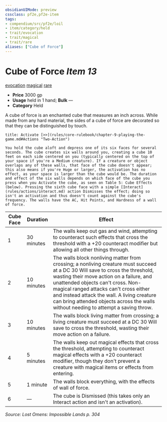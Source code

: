 ```yaml
---
obsidianUIMode: preview
cssclass: pf2e,pf2e-item
tags:
- compendium/src/pf2e/loil
- item/category/held
- trait/evocation
- trait/magical
- trait/rare
aliases: ["Cube of Force"]
---
```

# Cube of Force *Item 13*  
[evocation](rules/traits/evocation.md)  [magical](rules/traits/magical.md)  [rare](rules/traits/rare.md)  

- **Price** 3000 gp
- **Usage** held in 1 hand; **Bulk** —
- **Category** Held

A cube of force is an enchanted cube that measures an inch across. While made from any hard material, the sides of a cube of force are decorated so that they can be distinguished by touch.

```ad-embed-ability
title: Activate [>>](rules/core-rulebook/chapter-9-playing-the-game.md#Actions "Two-Action")

You hold the cube aloft and depress one of its six faces for several seconds. The cube creates six walls around you, creating a cube 10 feet on each side centered on you (typically centered on the top of your space if you're a Medium creature). If a creature or object overlaps any of these walls, that face of the cube doesn't appear; this also means if you're Huge or larger, the activation has no effect, as your space is larger than the cube would be. The duration and effect of the six walls depends on which face of the cube you press when you Activate the cube, as seen on Table 5: Cube Effects (below). Pressing the sixth cube face with a simple [Interact](rules/actions/interact.md) action Dismisses the effect; doing so isn't an activation and thus doesn't count against the cube's frequency. The walls have the AC, Hit Points, and Hardness of a wall of force.
```

| Cube Face | Duration | Effect |
|-----------|----------|--------|
| 1 | 30 minutes | The walls keep out gas and wind, attempting to counteract such effects that cross the threshold with a +20 counteract modifier but allowing all other things through. |
| 2 | 10 minutes | The walls block nonliving matter from crossing; a nonliving creature must succeed at a DC 30 Will save to cross the threshold, wasting their move action on a failure, and unattended objects can't cross. Non-magical ranged attacks can't cross either and instead attack the wall. A living creature can bring attended objects across the walls without needing to attempt a saving throw. |
| 3 | 10 minutes | The walls block living matter from crossing; a living creature must succeed at a DC 30 Will save to cross the threshold, wasting their move action on a failure. |
| 4 | 5 minutes | The walls keep out magical effects that cross the threshold, attempting to counteract magical effects with a +20 counteract modifier, though they don't prevent a creature with magical items or effects from entering. |
| 5 | 1 minute | The walls block everything, with the effects of wall of force. |
| 6 | — | The cube is Dismissed (this takes only an Interact action and isn't an activation). |


*Source: Lost Omens: Impossible Lands p. 304*